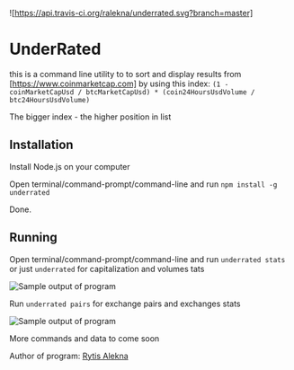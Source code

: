 ![https://api.travis-ci.org/ralekna/underrated.svg?branch=master]

# UnderRated

this is a command line utility to to sort and display results from [https://www.coinmarketcap.com] by using this index:
`(1 - coinMarketCapUsd / btcMarketCapUsd) * (coin24HoursUsdVolume / btc24HoursUsdVolume)`

The bigger index - the higher position in list

## Installation

Install Node.js on your computer

Open terminal/command-prompt/command-line and run `npm install -g underrated`

Done.

## Running

Open terminal/command-prompt/command-line and run `underrated stats` or just `underrated` for capitalization and volumes tats

![Sample output of program](https://i.imgur.com/5TAmNrd.png)


Run `underrated pairs` for exchange pairs and exchanges stats

![Sample output of program](https://i.imgur.com/FcCri4V.png)

More commands and data to come soon
 

Author of program: [Rytis Alekna](https://github.com/ralekna/)